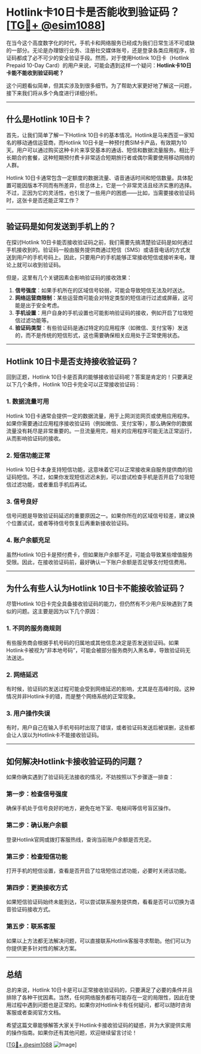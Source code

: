 # Hotlink卡10日卡是否能收到验证码？[[TG💪+ @esim1088](https://t.me/s/esim1088)]

在当今这个高度数字化的时代，手机卡和网络服务已经成为我们日常生活不可或缺的一部分。无论是办理银行业务、注册社交媒体账号，还是登录各类应用程序，验证码都成了必不可少的安全验证手段。然而，对于使用Hotlink 10日卡（Hotlink Prepaid 10-Day Card）的用户来说，可能会遇到这样一个疑问：**Hotlink卡10日卡能不能收到验证码呢？**

这个问题看似简单，但其实涉及到很多细节。为了帮助大家更好地了解这一问题，接下来我们将从多个角度进行详细分析。

---

## **什么是Hotlink 10日卡？**

首先，让我们简单了解一下Hotlink 10日卡的基本情况。Hotlink是马来西亚一家知名的移动通信运营商，而Hotlink 10日卡是一种预付费SIM卡产品，有效期为10天。用户可以通过购买这种卡片来享受基本的通话、短信和数据流量服务。相比于长期合约套餐，这种短期预付费卡非常适合短期旅行者或偶尔需要使用移动网络的人群。

Hotlink 10日卡通常包含一定额度的数据流量、语音通话时间和短信数量。具体配置可能因版本不同而有所差异，但总体上，它是一个非常灵活且经济实惠的选择。不过，正因为它的灵活性，也引发了一些用户的困惑——比如，当需要接收验证码时，这张卡是否还能正常工作？

---

## **验证码是如何发送到手机上的？**

在探讨Hotlink 10日卡能否接收验证码之前，我们需要先搞清楚验证码是如何通过手机接收到的。验证码一般由服务提供商通过短信（SMS）或语音电话的方式发送到用户的手机号码上。因此，只要用户的手机能够正常接收短信或接听来电，理论上就可以收到验证码。

但是，这里有几个关键因素会影响验证码的接收效果：

1. **信号强度**：如果手机所在的区域信号较弱，可能会导致短信无法及时送达。
2. **网络运营商限制**：某些运营商可能会对特定类型的短信进行过滤或屏蔽，这可能是出于安全考虑。
3. **手机设置**：用户自身的手机设置也可能影响验证码的接收，例如开启了垃圾短信过滤功能等。
4. **验证码类型**：有些验证码是通过特定的应用程序（如微信、支付宝等）发送的，而不是传统的短信形式，这也需要确保相关应用处于正常使用状态。

---

## **Hotlink 10日卡是否支持接收验证码？**

回到正题，Hotlink 10日卡是否真的能够接收验证码呢？答案是肯定的！只要满足以下几个条件，Hotlink 10日卡完全可以正常接收验证码：

### **1. 数据流量可用**
Hotlink 10日卡通常会提供一定的数据流量，用于上网浏览网页或使用应用程序。如果你需要通过应用程序接收验证码（例如微信、支付宝等），那么确保你的数据流量没有耗尽是非常重要的。一旦流量用完，相关的应用程序可能无法正常运行，从而影响验证码的接收。

### **2. 短信功能正常**
Hotlink 10日卡本身支持短信功能，这意味着它可以正常接收来自服务提供商的验证码短信。不过，如果你发现短信迟迟未到，可以尝试检查手机是否开启了垃圾短信过滤功能，或者重启手机后再试。

### **3. 信号良好**
信号问题是导致验证码延迟的重要原因之一。如果你所在的区域信号较差，建议换个位置试试，或者等待信号恢复后再重新接收验证码。

### **4. 账户余额充足**
虽然Hotlink 10日卡是预付费卡，但如果账户余额不足，可能会导致某些增值服务受限。因此，在接收验证码前，最好确认一下账户余额是否足够支付短信费用。

---

## **为什么有些人认为Hotlink 10日卡不能接收验证码？**

尽管Hotlink 10日卡完全具备接收验证码的能力，但仍然有不少用户反映遇到了类似的问题。这主要是因为以下几个原因：

### **1. 不同的服务商规则**
有些服务商会根据手机号码的归属地或其他信息决定是否发送验证码。如果Hotlink卡被视为“非本地号码”，可能会被部分服务商列入黑名单，导致验证码无法送达。

### **2. 网络延迟**
有时候，验证码的发送过程可能会受到网络延迟的影响，尤其是在高峰时段。这种情况并非Hotlink卡的错，而是整个网络系统的正常现象。

### **3. 用户操作失误**
有时，用户自己在输入手机号码时出现了错误，或者验证码发送后被误删，这些都会让人误以为Hotlink卡不能接收验证码。

---

## **如何解决Hotlink卡接收验证码的问题？**

如果你确实遇到了验证码无法接收的情况，不妨按照以下步骤逐一排查：

### **第一步：检查信号强度**
确保手机处于信号良好的地方，避免在地下室、电梯间等信号盲区操作。

### **第二步：确认账户余额**
登录Hotlink官网或拨打客服热线，查询当前账户余额是否充足。

### **第三步：检查短信功能**
打开手机的短信设置，查看是否开启了垃圾短信过滤功能，必要时关闭该功能。

### **第四步：更换接收方式**
如果短信验证码始终未能到达，可以尝试联系服务提供商，看看是否可以切换为语音验证码接收方式。

### **第五步：联系客服**
如果以上方法都无法解决问题，可以直接联系Hotlink客服寻求帮助。他们可以为你提供更多针对性的解决方案。

---

## **总结**

总的来说，Hotlink 10日卡是可以正常接收验证码的，只要满足了必要的条件并且排除了各种干扰因素。当然，任何网络服务都有可能存在一定的局限性，因此在使用过程中遇到问题也是正常的。如果你对Hotlink卡有任何疑问，都可以随时咨询客服或者查阅官方文档。

希望这篇文章能够解答大家关于Hotlink卡接收验证码的疑惑，并为大家提供实用的操作指南。如果你还有其他问题，欢迎继续留言讨论！

[[TG💪+ @esim1088](https://t.me/s/esim1088) ![Image](https://i.postimg.cc/4NQfJmqS/Snipaste-2025-05-13-00-14-12.png)]